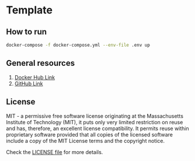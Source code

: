 # Template

## How to run

```bash
docker-compose -f docker-compose.yml --env-file .env up
```

## General resources

1. [Docker Hub Link](https://hub.docker.com/_/wordpress)
2. [GitHub Link](https://github.com/docker-library/wordpress)

## License

MIT - a permissive free software license originating at the Massachusetts Institute of Technology (MIT), it puts only very limited restriction on reuse and has, therefore, an excellent license compatibility. It permits reuse within proprietary software provided that all copies of the licensed software include a copy of the MIT License terms and the copyright notice.

Check the [LICENSE file](https://github.com/jasonlws/docker-library/blob/master/LICENSE) for more details.